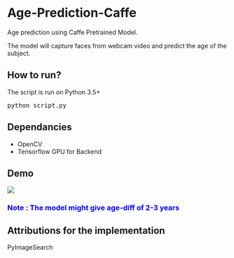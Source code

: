 # Age-Prediction-Caffe
Age prediction using Caffe Pretrained Model.

The model will capture faces from webcam video and predict the age of the subject.

<h2>How to run?</h2>
The script is run on Python 3.5+
<pre>python script.py</pre>

<h2>Dependancies</h2>
<ul><li>OpenCV</li><li>Tensorflow GPU for Backend</li></ul>

<h2>Demo</h2>
<img src="./result.gif" />

<h3 style="color:blue;">Note : The model might give age-diff of 2-3 years</h3>

<h2>Attributions for the implementation</h2>
PyImageSearch
